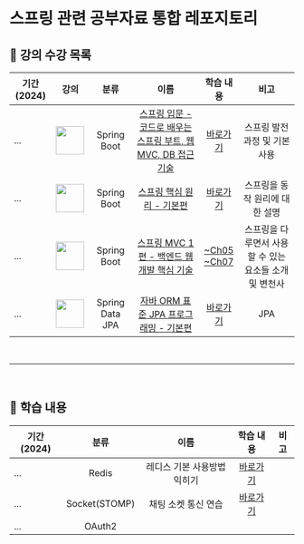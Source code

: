 # 스프링 관련 공부자료 통합 레포지토리

## 📑 강의 수강 목록

|기간(2024)|강의|분류|이름|학습 내용|비고|
|---|:---:|:---:|:---:|:----:|:-----:|
|...|<img src="https://github.com/nashs789/Spring-Study/assets/59809278/6f7689cc-8b85-4611-b65f-485c6de79488" width=50, height=50>|Spring Boot|[스프링 입문 - 코드로 배우는 스프링 부트, 웹 MVC, DB 접근 기술](https://www.inflearn.com/course/%EC%8A%A4%ED%94%84%EB%A7%81-%EC%9E%85%EB%AC%B8-%EC%8A%A4%ED%94%84%EB%A7%81%EB%B6%80%ED%8A%B8)|[바로가기](https://github.com/nashs789/spring-study/tree/main/spring-intro)|스프링 발전 과정 및 기본 사용|
|...|<img src="https://github.com/nashs789/Spring-Study/assets/59809278/483d18e3-af0e-496b-bd18-d7ff292b1c3a" width=50, height=50>|Spring Boot|[스프링 핵심 원리 - 기본편](https://www.inflearn.com/course/%EC%8A%A4%ED%94%84%EB%A7%81-%ED%95%B5%EC%8B%AC-%EC%9B%90%EB%A6%AC-%EA%B8%B0%EB%B3%B8%ED%8E%B8)|[바로가기](https://github.com/nashs789/spring-study/tree/main/spring-basic)|스프링을 동작 원리에 대한 설명|
|...|<img src="https://github.com/nashs789/Spring-Study/assets/59809278/70284a7f-2fc2-46a8-bb1d-ae76dee965c5" width=50, height=50>|Spring Boot|[스프링 MVC 1편 - 백엔드 웹 개발 핵심 기술](https://www.inflearn.com/course/%EC%8A%A4%ED%94%84%EB%A7%81-mvc-1#curriculum)|[~Ch05](https://github.com/nashs789/Spring-Study/tree/main/servlet) </br> [~Ch07](https://github.com/nashs789/Spring-Study/tree/main/springmvc)|스프링을 다루면서 사용할 수 있는 요소들 소개 및 변천사|
|...|<img src="https://github.com/nashs789/Spring-Study/assets/59809278/661a10ee-be55-4bbf-a6bc-1336c45f4af8" width=50, height=50>|Spring Data JPA|[자바 ORM 표준 JPA 프로그래밍 - 기본편](https://www.inflearn.com/course/%EC%8A%A4%ED%94%84%EB%A7%81-%EB%8D%B0%EC%9D%B4%ED%84%B0-JPA-%EC%8B%A4%EC%A0%84)|[바로가기](https://github.com/nashs789/spring-study/tree/main/spring-jpa-basic)|JPA|

</br>

****

</br>

## 📑 학습 내용
|기간(2024)|분류|이름|학습 내용|비고|
|---|:---:|:---:|:---:|:----:|
|...|Redis|레디스 기본 사용방법 익히기|[바로가기](https://github.com/nashs789/Spring-Study/tree/main/spring-boot-redis)||
|...|Socket(STOMP)|채팅 소켓 통신 연습|[바로가기](https://github.com/nashs789/Spring-Study/tree/main/spring-socket)||
|...|OAuth2||||
